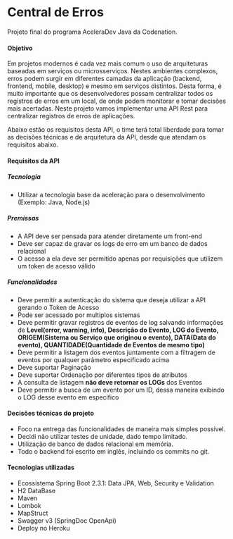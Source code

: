 # Central de Erros

Projeto final do programa AceleraDev Java da Codenation. 

#### Objetivo
Em projetos modernos é cada vez mais comum o uso de arquiteturas baseadas em serviços ou microsserviços. Nestes ambientes complexos, erros podem surgir em diferentes camadas da aplicação (backend, frontend, mobile, desktop) e mesmo em serviços distintos. Desta forma, é muito importante que os desenvolvedores possam centralizar todos os registros de erros em um local, de onde podem monitorar e tomar decisões mais acertadas. Neste projeto vamos implementar uma API Rest para centralizar registros de erros de aplicações.

Abaixo estão os requisitos desta API, o time terá total liberdade para tomar as decisões técnicas e de arquitetura da API, desde que atendam os requisitos abaixo.

#### Requisitos da API
##### Tecnologia
- Utilizar a tecnologia base da aceleração para o desenvolvimento (Exemplo: Java, Node.js)
##### Premissas
- A API deve ser pensada para atender diretamente um front-end
- Deve ser capaz de gravar os logs de erro em um banco de dados relacional
- O acesso a ela deve ser permitido apenas por requisições que utilizem um token de acesso válido
##### Funcionalidades
- Deve permitir a autenticação do sistema que deseja utilizar a API gerando o Token de Acesso
- Pode ser acessado por multiplos sistemas
- Deve permitir gravar registros de eventos de log salvando informações de **Level(error, warning, info), Descrição do Evento, LOG do Evento, ORIGEM(Sistema ou Serviço que originou o evento), DATA(Data do evento), QUANTIDADE(Quantidade de Eventos de mesmo tipo)**
- Deve permitir a listagem dos eventos juntamente com a filtragem de eventos por qualquer parâmetro especificado acima
- Deve suportar Paginação
- Deve suportar Ordenação por diferentes tipos de atributos
- A consulta de listagem **não deve retornar os LOGs** dos Eventos
- Deve permitir a busca de um evento por um ID, dessa maneira exibindo o LOG desse evento em específico

#### Decisões técnicas do projeto
- Foco na entrega das funcionalidades de maneira mais simples possível.
- Decidi não utilizar testes de unidade, dado tempo limitado.
- Utilização de banco de dados relacional em memória.
- Todo o backend foi escrito em inglês, incluindo os commits no git.

#### Tecnologias utilizadas
- Ecossistema Spring Boot 2.3.1: Data JPA, Web, Security e Validation
- H2 DataBase
- Maven
- Lombok
- MapStruct
- Swagger v3 (SpringDoc OpenApi)
- Deploy no Heroku
